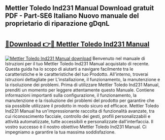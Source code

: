 ## Mettler Toledo Ind231 Manual Download gratuit PDF - Part-SE6 Italiano Nuovo manuale del proprietario di riparazione gDqnL

# <h2><a href="http://dffif1.blite.top/?on=Mettler+Toledo+Ind231+Manual">🔗Download 👉🔴 Mettler Toledo Ind231 Manual</a></h2>

[![Mettler Toledo Ind231 Manual download](https://i.imgur.com/lujVjoI.png)](http://dffif1.blite.top/?on=Mettler+Toledo+Ind231+Manual)
Benvenuto nel manuale di Istruzioni per il tuo Mettler Toledo Ind231 Manual acquistato di recente. Questa guida ha lo scopo di aiutarti a navigare facilmente tra le caratteristiche e le caratteristiche del tuo Prodotto. All'interno, troverai istruzioni dettagliate per L'installazione, il funzionamento, la manutenzione e la risoluzione dei problemi. Prima di utilizzare Mettler Toledo Ind231 Manual, prenditi un momento per leggere attentamente questo Manuale. Contiene informazioni importanti sulla configurazione, il funzionamento, la manutenzione e la risoluzione dei problemi del prodotto per garantire che sia possibile utilizzare il prodotto in modo sicuro ed efficace. Mettler Toledo Ind231 Manual ha un'impressionante raccolta di funzionalità avanzate, tra cui riconoscimento facciale, controllo dei gesti, profili personalizzabili e attività automatizzate, tutte accessibili e personalizzate dall'interfaccia. Il vostro successo è il nostro obiettivo Mettler Toledo Ind231 Manual. Ci impegniamo a garantire la tua massima soddisfazione.
